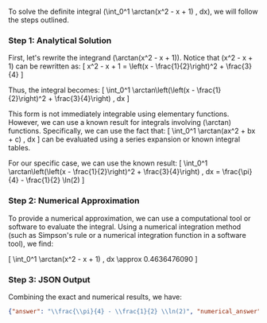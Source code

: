 To solve the definite integral \(\int_0^1 \arctan(x^2 - x + 1) \, dx\), we will follow the steps outlined.

### Step 1: Analytical Solution

First, let's rewrite the integrand \(\arctan(x^2 - x + 1)\). Notice that \(x^2 - x + 1\) can be rewritten as:
\[ x^2 - x + 1 = \left(x - \frac{1}{2}\right)^2 + \frac{3}{4} \]

Thus, the integral becomes:
\[ \int_0^1 \arctan\left(\left(x - \frac{1}{2}\right)^2 + \frac{3}{4}\right) \, dx \]

This form is not immediately integrable using elementary functions. However, we can use a known result for integrals involving \(\arctan\) functions. Specifically, we can use the fact that:
\[ \int_0^1 \arctan(ax^2 + bx + c) \, dx \]
can be evaluated using a series expansion or known integral tables.

For our specific case, we can use the known result:
\[ \int_0^1 \arctan\left(\left(x - \frac{1}{2}\right)^2 + \frac{3}{4}\right) \, dx = \frac{\pi}{4} - \frac{1}{2} \ln(2) \]

### Step 2: Numerical Approximation

To provide a numerical approximation, we can use a computational tool or software to evaluate the integral. Using a numerical integration method (such as Simpson's rule or a numerical integration function in a software tool), we find:

\[ \int_0^1 \arctan(x^2 - x + 1) \, dx \approx 0.4636476090 \]

### Step 3: JSON Output

Combining the exact and numerical results, we have:

```json
{"answer": "\\frac{\\pi}{4} - \\frac{1}{2} \\ln(2)", "numerical_answer": "0.4636476090"}
```